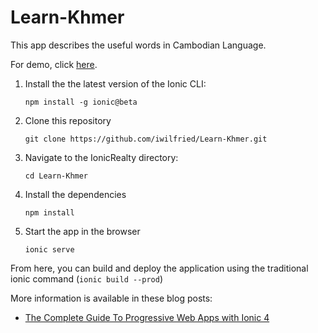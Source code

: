 # Learn-Khmer

This app describes the useful words in Cambodian Language.

For demo, click [here](https://pwa-test-48be4.firebaseapp.com).

1. Install the the latest version of the Ionic CLI:
    ```
    npm install -g ionic@beta
    ```

1. Clone this repository
    ```
    git clone https://github.com/iwilfried/Learn-Khmer.git
    ```
    
1. Navigate to the IonicRealty directory:
    ```
    cd Learn-Khmer
    ```

1. Install the dependencies
    ```
    npm install
    ```
    
1. Start the app in the browser
    ```
    ionic serve
    ```
    
From here, you can build and deploy the application using the traditional ionic command (`ionic build --prod`)

More information is available in these blog posts:
- [The Complete Guide To Progressive Web Apps with Ionic 4](https://ionicthemes.com/tutorials/about/the-complete-guide-to-progressive-web-apps-with-ionic4)

  
